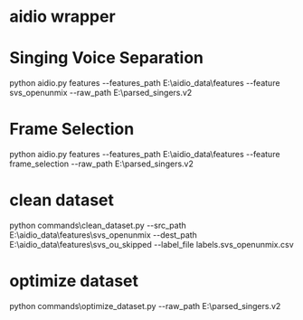 # aidio wrapper


# Singing Voice Separation
python aidio.py features --features_path E:\aidio_data\features --feature svs_openunmix --raw_path E:\parsed_singers.v2

# Frame Selection
python aidio.py features --features_path E:\aidio_data\features --feature frame_selection --raw_path E:\parsed_singers.v2




# clean dataset

python commands\clean_dataset.py --src_path E:\aidio_data\features\svs_openunmix --dest_path E:\aidio_data\features\svs_ou_skipped --label_file labels.svs_openunmix.csv

# optimize dataset

python commands\optimize_dataset.py --raw_path E:\parsed_singers.v2